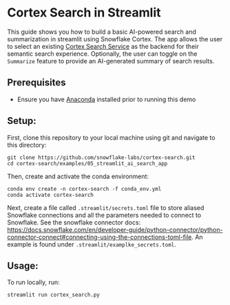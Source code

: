 # Cortex Search in Streamlit
This guide shows you how to build a basic AI-powered search and summarization in streamlit using Snowflake Cortex.
The app allows the user to select an existing [Cortex Search Service](https://docs.snowflake.com/LIMITEDACCESS/cortex-search/cortex-search-overview) as the backend for their semantic search experience. Optionally, the user can toggle on the `Summarize`
feature to provide an AI-generated summary of search results.

## Prerequisites
- Ensure you have [Anaconda](https://docs.anaconda.com/free/anaconda/install/index.html) installed prior to running this demo

## Setup:

First, clone this repository to your local machine using git and navigate to this directory:

```
git clone https://github.com/snowflake-labs/cortex-search.git
cd cortex-search/examples/05_streamlit_ai_search_app
```


Then, create and activate the conda environment:

```
conda env create -n cortex-search -f conda_env.yml
conda activate cortex-search
``` 

Next, create a file called `.streamlit/secrets.toml` file to store aliased Snowflake connections and all the parameters needed to connect to Snowflake. See the snowflake connector docs: https://docs.snowflake.com/en/developer-guide/python-connector/python-connector-connect#connecting-using-the-connections-toml-file. An example is found under `.streamlit/examplke_secrets.toml`. 

## Usage:
To run locally, run:
```
streamlit run cortex_search.py
```